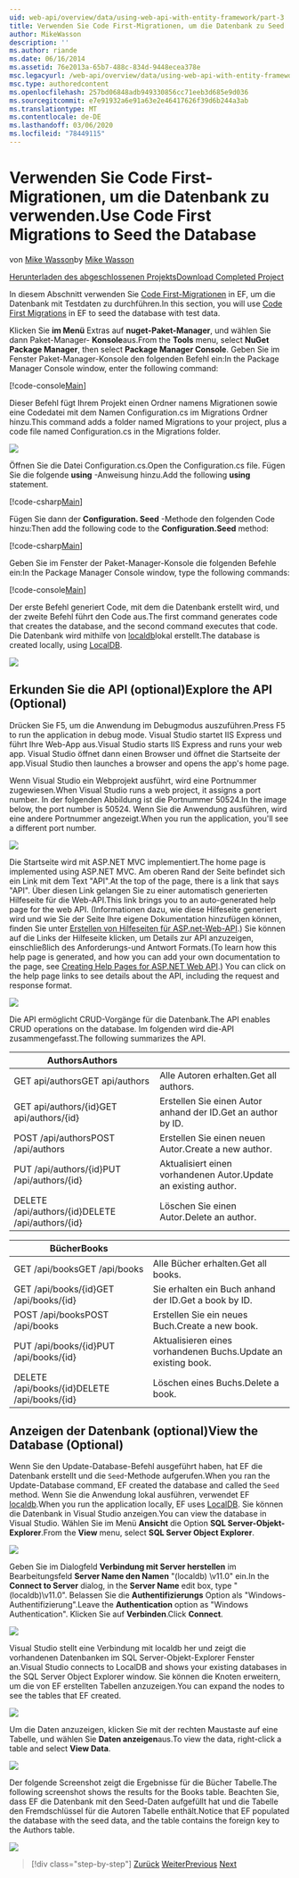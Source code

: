 ```yaml
---
uid: web-api/overview/data/using-web-api-with-entity-framework/part-3
title: Verwenden Sie Code First-Migrationen, um die Datenbank zu Seed | Microsoft-Dokumentation
author: MikeWasson
description: ''
ms.author: riande
ms.date: 06/16/2014
ms.assetid: 76e2013a-65b7-488c-834d-9448ecea378e
msc.legacyurl: /web-api/overview/data/using-web-api-with-entity-framework/part-3
msc.type: authoredcontent
ms.openlocfilehash: 257bd06848adb949330856cc71eeb3d685e9d036
ms.sourcegitcommit: e7e91932a6e91a63e2e46417626f39d6b244a3ab
ms.translationtype: MT
ms.contentlocale: de-DE
ms.lasthandoff: 03/06/2020
ms.locfileid: "78449115"
---
```

# <a name="use-code-first-migrations-to-seed-the-database"></a><span data-ttu-id="511d7-102">Verwenden Sie Code First-Migrationen, um die Datenbank zu verwenden.</span><span class="sxs-lookup"><span data-stu-id="511d7-102">Use Code First Migrations to Seed the Database</span></span>

<span data-ttu-id="511d7-103">von [Mike Wasson](https://github.com/MikeWasson)</span><span class="sxs-lookup"><span data-stu-id="511d7-103">by [Mike Wasson](https://github.com/MikeWasson)</span></span>

[<span data-ttu-id="511d7-104">Herunterladen des abgeschlossenen Projekts</span><span class="sxs-lookup"><span data-stu-id="511d7-104">Download Completed Project</span></span>](https://github.com/MikeWasson/BookService)

<span data-ttu-id="511d7-105">In diesem Abschnitt verwenden Sie [Code First-Migrationen](https://msdn.microsoft.com/data/jj591621) in EF, um die Datenbank mit Testdaten zu durchführen.</span><span class="sxs-lookup"><span data-stu-id="511d7-105">In this section, you will use [Code First Migrations](https://msdn.microsoft.com/data/jj591621) in EF to seed the database with test data.</span></span>

<span data-ttu-id="511d7-106">Klicken Sie **im Menü** Extras auf **nuget-Paket-Manager**, und wählen Sie dann Paket-Manager- **Konsole**aus.</span><span class="sxs-lookup"><span data-stu-id="511d7-106">From the **Tools** menu, select **NuGet Package Manager**, then select **Package Manager Console**.</span></span> <span data-ttu-id="511d7-107">Geben Sie im Fenster Paket-Manager-Konsole den folgenden Befehl ein:</span><span class="sxs-lookup"><span data-stu-id="511d7-107">In the Package Manager Console window, enter the following command:</span></span>

[!code-console[Main](part-3/samples/sample1.cmd)]

<span data-ttu-id="511d7-108">Dieser Befehl fügt Ihrem Projekt einen Ordner namens Migrationen sowie eine Codedatei mit dem Namen Configuration.cs im Migrations Ordner hinzu.</span><span class="sxs-lookup"><span data-stu-id="511d7-108">This command adds a folder named Migrations to your project, plus a code file named Configuration.cs in the Migrations folder.</span></span>

![](part-3/_static/image1.png)

<span data-ttu-id="511d7-109">Öffnen Sie die Datei Configuration.cs.</span><span class="sxs-lookup"><span data-stu-id="511d7-109">Open the Configuration.cs file.</span></span> <span data-ttu-id="511d7-110">Fügen Sie die folgende **using** -Anweisung hinzu.</span><span class="sxs-lookup"><span data-stu-id="511d7-110">Add the following **using** statement.</span></span>

[!code-csharp[Main](part-3/samples/sample2.cs)]

<span data-ttu-id="511d7-111">Fügen Sie dann der **Configuration. Seed** -Methode den folgenden Code hinzu:</span><span class="sxs-lookup"><span data-stu-id="511d7-111">Then add the following code to the **Configuration.Seed** method:</span></span>

[!code-csharp[Main](part-3/samples/sample3.cs)]

<span data-ttu-id="511d7-112">Geben Sie im Fenster der Paket-Manager-Konsole die folgenden Befehle ein:</span><span class="sxs-lookup"><span data-stu-id="511d7-112">In the Package Manager Console window, type the following commands:</span></span>

[!code-console[Main](part-3/samples/sample4.cmd)]

<span data-ttu-id="511d7-113">Der erste Befehl generiert Code, mit dem die Datenbank erstellt wird, und der zweite Befehl führt den Code aus.</span><span class="sxs-lookup"><span data-stu-id="511d7-113">The first command generates code that creates the database, and the second command executes that code.</span></span> <span data-ttu-id="511d7-114">Die Datenbank wird mithilfe von [localdb](https://msdn.microsoft.com/library/hh510202.aspx)lokal erstellt.</span><span class="sxs-lookup"><span data-stu-id="511d7-114">The database is created locally, using [LocalDB](https://msdn.microsoft.com/library/hh510202.aspx).</span></span>

![](part-3/_static/image2.png)

## <a name="explore-the-api-optional"></a><span data-ttu-id="511d7-115">Erkunden Sie die API (optional)</span><span class="sxs-lookup"><span data-stu-id="511d7-115">Explore the API (Optional)</span></span>

<span data-ttu-id="511d7-116">Drücken Sie F5, um die Anwendung im Debugmodus auszuführen.</span><span class="sxs-lookup"><span data-stu-id="511d7-116">Press F5 to run the application in debug mode.</span></span> <span data-ttu-id="511d7-117">Visual Studio startet IIS Express und führt Ihre Web-App aus.</span><span class="sxs-lookup"><span data-stu-id="511d7-117">Visual Studio starts IIS Express and runs your web app.</span></span> <span data-ttu-id="511d7-118">Visual Studio öffnet dann einen Browser und öffnet die Startseite der app.</span><span class="sxs-lookup"><span data-stu-id="511d7-118">Visual Studio then launches a browser and opens the app's home page.</span></span>

<span data-ttu-id="511d7-119">Wenn Visual Studio ein Webprojekt ausführt, wird eine Portnummer zugewiesen.</span><span class="sxs-lookup"><span data-stu-id="511d7-119">When Visual Studio runs a web project, it assigns a port number.</span></span> <span data-ttu-id="511d7-120">In der folgenden Abbildung ist die Portnummer 50524.</span><span class="sxs-lookup"><span data-stu-id="511d7-120">In the image below, the port number is 50524.</span></span> <span data-ttu-id="511d7-121">Wenn Sie die Anwendung ausführen, wird eine andere Portnummer angezeigt.</span><span class="sxs-lookup"><span data-stu-id="511d7-121">When you run the application, you'll see a different port number.</span></span>

![](part-3/_static/image3.png)

<span data-ttu-id="511d7-122">Die Startseite wird mit ASP.NET MVC implementiert.</span><span class="sxs-lookup"><span data-stu-id="511d7-122">The home page is implemented using ASP.NET MVC.</span></span> <span data-ttu-id="511d7-123">Am oberen Rand der Seite befindet sich ein Link mit dem Text "API".</span><span class="sxs-lookup"><span data-stu-id="511d7-123">At the top of the page, there is a link that says "API".</span></span> <span data-ttu-id="511d7-124">Über diesen Link gelangen Sie zu einer automatisch generierten Hilfeseite für die Web-API.</span><span class="sxs-lookup"><span data-stu-id="511d7-124">This link brings you to an auto-generated help page for the web API.</span></span> <span data-ttu-id="511d7-125">(Informationen dazu, wie diese Hilfeseite generiert wird und wie Sie der Seite Ihre eigene Dokumentation hinzufügen können, finden Sie unter [Erstellen von Hilfeseiten für ASP.net-Web-API](../../getting-started-with-aspnet-web-api/creating-api-help-pages.md).) Sie können auf die Links der Hilfeseite klicken, um Details zur API anzuzeigen, einschließlich des Anforderungs-und Antwort Formats.</span><span class="sxs-lookup"><span data-stu-id="511d7-125">(To learn how this help page is generated, and how you can add your own documentation to the page, see [Creating Help Pages for ASP.NET Web API](../../getting-started-with-aspnet-web-api/creating-api-help-pages.md).) You can click on the help page links to see details about the API, including the request and response format.</span></span>

![](part-3/_static/image4.png)

<span data-ttu-id="511d7-126">Die API ermöglicht CRUD-Vorgänge für die Datenbank.</span><span class="sxs-lookup"><span data-stu-id="511d7-126">The API enables CRUD operations on the database.</span></span> <span data-ttu-id="511d7-127">Im folgenden wird die-API zusammengefasst.</span><span class="sxs-lookup"><span data-stu-id="511d7-127">The following summarizes the API.</span></span>

| <span data-ttu-id="511d7-128">Authors</span><span class="sxs-lookup"><span data-stu-id="511d7-128">Authors</span></span> |  |
| --- | -- |
| <span data-ttu-id="511d7-129">GET api/authors</span><span class="sxs-lookup"><span data-stu-id="511d7-129">GET api/authors</span></span> | <span data-ttu-id="511d7-130">Alle Autoren erhalten.</span><span class="sxs-lookup"><span data-stu-id="511d7-130">Get all authors.</span></span> |
| <span data-ttu-id="511d7-131">GET api/authors/{id}</span><span class="sxs-lookup"><span data-stu-id="511d7-131">GET api/authors/{id}</span></span> | <span data-ttu-id="511d7-132">Erstellen Sie einen Autor anhand der ID.</span><span class="sxs-lookup"><span data-stu-id="511d7-132">Get an author by ID.</span></span> |
| <span data-ttu-id="511d7-133">POST /api/authors</span><span class="sxs-lookup"><span data-stu-id="511d7-133">POST /api/authors</span></span> | <span data-ttu-id="511d7-134">Erstellen Sie einen neuen Autor.</span><span class="sxs-lookup"><span data-stu-id="511d7-134">Create a new author.</span></span> |
| <span data-ttu-id="511d7-135">PUT /api/authors/{id}</span><span class="sxs-lookup"><span data-stu-id="511d7-135">PUT /api/authors/{id}</span></span> | <span data-ttu-id="511d7-136">Aktualisiert einen vorhandenen Autor.</span><span class="sxs-lookup"><span data-stu-id="511d7-136">Update an existing author.</span></span> |
| <span data-ttu-id="511d7-137">DELETE /api/authors/{id}</span><span class="sxs-lookup"><span data-stu-id="511d7-137">DELETE /api/authors/{id}</span></span> | <span data-ttu-id="511d7-138">Löschen Sie einen Autor.</span><span class="sxs-lookup"><span data-stu-id="511d7-138">Delete an author.</span></span> |

| <span data-ttu-id="511d7-139">Bücher</span><span class="sxs-lookup"><span data-stu-id="511d7-139">Books</span></span> |  |
| --- | -- |
| <span data-ttu-id="511d7-140">GET /api/books</span><span class="sxs-lookup"><span data-stu-id="511d7-140">GET /api/books</span></span> | <span data-ttu-id="511d7-141">Alle Bücher erhalten.</span><span class="sxs-lookup"><span data-stu-id="511d7-141">Get all books.</span></span> |
| <span data-ttu-id="511d7-142">GET /api/books/{id}</span><span class="sxs-lookup"><span data-stu-id="511d7-142">GET /api/books/{id}</span></span> | <span data-ttu-id="511d7-143">Sie erhalten ein Buch anhand der ID.</span><span class="sxs-lookup"><span data-stu-id="511d7-143">Get a book by ID.</span></span> |
| <span data-ttu-id="511d7-144">POST /api/books</span><span class="sxs-lookup"><span data-stu-id="511d7-144">POST /api/books</span></span> | <span data-ttu-id="511d7-145">Erstellen Sie ein neues Buch.</span><span class="sxs-lookup"><span data-stu-id="511d7-145">Create a new book.</span></span> |
| <span data-ttu-id="511d7-146">PUT /api/books/{id}</span><span class="sxs-lookup"><span data-stu-id="511d7-146">PUT /api/books/{id}</span></span> | <span data-ttu-id="511d7-147">Aktualisieren eines vorhandenen Buchs.</span><span class="sxs-lookup"><span data-stu-id="511d7-147">Update an existing book.</span></span> |
| <span data-ttu-id="511d7-148">DELETE /api/books/{id}</span><span class="sxs-lookup"><span data-stu-id="511d7-148">DELETE /api/books/{id}</span></span> | <span data-ttu-id="511d7-149">Löschen eines Buchs.</span><span class="sxs-lookup"><span data-stu-id="511d7-149">Delete a book.</span></span> |

## <a name="view-the-database-optional"></a><span data-ttu-id="511d7-150">Anzeigen der Datenbank (optional)</span><span class="sxs-lookup"><span data-stu-id="511d7-150">View the Database (Optional)</span></span>

<span data-ttu-id="511d7-151">Wenn Sie den Update-Database-Befehl ausgeführt haben, hat EF die Datenbank erstellt und die `Seed`-Methode aufgerufen.</span><span class="sxs-lookup"><span data-stu-id="511d7-151">When you ran the Update-Database command, EF created the database and called the `Seed` method.</span></span> <span data-ttu-id="511d7-152">Wenn Sie die Anwendung lokal ausführen, verwendet EF [localdb](https://blogs.msdn.com/b/sqlexpress/archive/2011/07/12/introducing-localdb-a-better-sql-express.aspx).</span><span class="sxs-lookup"><span data-stu-id="511d7-152">When you run the application locally, EF uses [LocalDB](https://blogs.msdn.com/b/sqlexpress/archive/2011/07/12/introducing-localdb-a-better-sql-express.aspx).</span></span> <span data-ttu-id="511d7-153">Sie können die Datenbank in Visual Studio anzeigen.</span><span class="sxs-lookup"><span data-stu-id="511d7-153">You can view the database in Visual Studio.</span></span> <span data-ttu-id="511d7-154">Wählen Sie im Menü **Ansicht** die Option **SQL Server-Objekt-Explorer**.</span><span class="sxs-lookup"><span data-stu-id="511d7-154">From the **View** menu, select **SQL Server Object Explorer**.</span></span>

![](part-3/_static/image5.png)

<span data-ttu-id="511d7-155">Geben Sie im Dialogfeld **Verbindung mit Server herstellen** im Bearbeitungsfeld **Server Name den Namen** "(localdb) \v11.0" ein.</span><span class="sxs-lookup"><span data-stu-id="511d7-155">In the **Connect to Server** dialog, in the **Server Name** edit box, type "(localdb)\v11.0".</span></span> <span data-ttu-id="511d7-156">Belassen Sie die **Authentifizierungs** Option als "Windows-Authentifizierung".</span><span class="sxs-lookup"><span data-stu-id="511d7-156">Leave the **Authentication** option as "Windows Authentication".</span></span> <span data-ttu-id="511d7-157">Klicken Sie auf **Verbinden**.</span><span class="sxs-lookup"><span data-stu-id="511d7-157">Click **Connect**.</span></span>

![](part-3/_static/image6.png)

<span data-ttu-id="511d7-158">Visual Studio stellt eine Verbindung mit localdb her und zeigt die vorhandenen Datenbanken im SQL Server-Objekt-Explorer Fenster an.</span><span class="sxs-lookup"><span data-stu-id="511d7-158">Visual Studio connects to LocalDB and shows your existing databases in the SQL Server Object Explorer window.</span></span> <span data-ttu-id="511d7-159">Sie können die Knoten erweitern, um die von EF erstellten Tabellen anzuzeigen.</span><span class="sxs-lookup"><span data-stu-id="511d7-159">You can expand the nodes to see the tables that EF created.</span></span>

![](part-3/_static/image7.png)

<span data-ttu-id="511d7-160">Um die Daten anzuzeigen, klicken Sie mit der rechten Maustaste auf eine Tabelle, und wählen Sie **Daten anzeigen**aus.</span><span class="sxs-lookup"><span data-stu-id="511d7-160">To view the data, right-click a table and select **View Data**.</span></span>

![](part-3/_static/image8.png)

<span data-ttu-id="511d7-161">Der folgende Screenshot zeigt die Ergebnisse für die Bücher Tabelle.</span><span class="sxs-lookup"><span data-stu-id="511d7-161">The following screenshot shows the results for the Books table.</span></span> <span data-ttu-id="511d7-162">Beachten Sie, dass EF die Datenbank mit den Seed-Daten aufgefüllt hat und die Tabelle den Fremdschlüssel für die Autoren Tabelle enthält.</span><span class="sxs-lookup"><span data-stu-id="511d7-162">Notice that EF populated the database with the seed data, and the table contains the foreign key to the Authors table.</span></span>

![](part-3/_static/image9.png)

> [!div class="step-by-step"]
> <span data-ttu-id="511d7-163">[Zurück](part-2.md)
> [Weiter](part-4.md)</span><span class="sxs-lookup"><span data-stu-id="511d7-163">[Previous](part-2.md)
[Next](part-4.md)</span></span>
